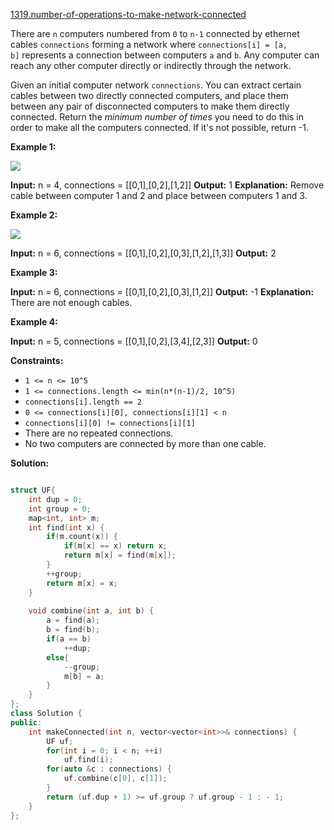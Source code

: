 [1319.number-of-operations-to-make-network-connected](https://leetcode.com/problems/number-of-operations-to-make-network-connected/)  

There are `n` computers numbered from `0` to `n-1` connected by ethernet cables `connections` forming a network where `connections[i] = [a, b]` represents a connection between computers `a` and `b`. Any computer can reach any other computer directly or indirectly through the network.

Given an initial computer network `connections`. You can extract certain cables between two directly connected computers, and place them between any pair of disconnected computers to make them directly connected. Return the _minimum number of times_ you need to do this in order to make all the computers connected. If it's not possible, return -1. 

**Example 1:**

**![](https://assets.leetcode.com/uploads/2020/01/02/sample_1_1677.png)**

**Input:** n = 4, connections = \[\[0,1\],\[0,2\],\[1,2\]\]
**Output:** 1
**Explanation:** Remove cable between computer 1 and 2 and place between computers 1 and 3.

**Example 2:**

**![](https://assets.leetcode.com/uploads/2020/01/02/sample_2_1677.png)**

**Input:** n = 6, connections = \[\[0,1\],\[0,2\],\[0,3\],\[1,2\],\[1,3\]\]
**Output:** 2

**Example 3:**

**Input:** n = 6, connections = \[\[0,1\],\[0,2\],\[0,3\],\[1,2\]\]
**Output:** -1
**Explanation:** There are not enough cables.

**Example 4:**

**Input:** n = 5, connections = \[\[0,1\],\[0,2\],\[3,4\],\[2,3\]\]
**Output:** 0

**Constraints:**

*   `1 <= n <= 10^5`
*   `1 <= connections.length <= min(n*(n-1)/2, 10^5)`
*   `connections[i].length == 2`
*   `0 <= connections[i][0], connections[i][1] < n`
*   `connections[i][0] != connections[i][1]`
*   There are no repeated connections.
*   No two computers are connected by more than one cable.  



**Solution:**  

```cpp

struct UF{
    int dup = 0;
    int group = 0;
    map<int, int> m;
    int find(int x) {
        if(m.count(x)) {
            if(m[x] == x) return x;
            return m[x] = find(m[x]);
        }
        ++group;
        return m[x] = x;
    }
    
    void combine(int a, int b) {
        a = find(a);
        b = find(b);
        if(a == b)
            ++dup;
        else{
            --group;
            m[b] = a;
        }
    }
};
class Solution {
public:
    int makeConnected(int n, vector<vector<int>>& connections) {
        UF uf;
        for(int i = 0; i < n; ++i)
            uf.find(i);
        for(auto &c : connections) {
            uf.combine(c[0], c[1]);
        }
        return (uf.dup + 1) >= uf.group ? uf.group - 1 : - 1;
    }
};
```
      